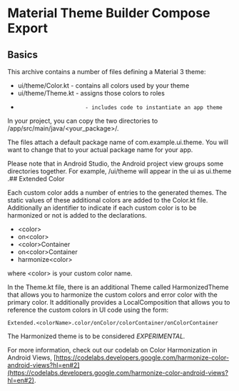# Material Theme Builder Compose Export

## Basics

This archive contains a number of files defining a Material 3 theme:

 * ui/theme/Color.kt        - contains all colors used by your theme
 * ui/theme/Theme.kt        - assigns those colors to roles
 *                          - includes code to instantiate an app theme

In your project, you can copy the two directories to /app/src/main/java/<your_package>/.

The files attach a default package name of com.example.ui.theme. You will want
to change that to your actual package name for your app.

Please note that in Android Studio, the Android project view groups some directories together.
For example, /ui/theme will appear in the ui as ui.theme .## Extended Color

Each custom color adds a number of entries to the generated themes.
The static values of these additional colors are added to the Color.kt file.
Additionally an identifier to indicate if each custom color is to be harmonized or not
is added to the declarations.

  * \<color>
  * on\<color>
  * \<color>Container
  * on\<color>Container
  * harmonize\<color>

where \<color> is your custom color name.

In the Theme.kt file, there is an additional Theme called HarmonizedTheme that allows you to harmonize
the custom colors and error color with the primary color. It additionally provides a LocalComposition
that allows you to reference the custom colors in UI code using the form:

    Extended.<colorName>.color/onColor/colorContainer/onColorContainer

The Harmonized theme is to be considered *EXPERIMENTAL.*


For more information, check out our codelab on Color Harmonization in Android Views,
[https://codelabs.developers.google.com/harmonize-color-android-views?hl=en#2](https://codelabs.developers.google.com/harmonize-color-android-views?hl=en#2).
